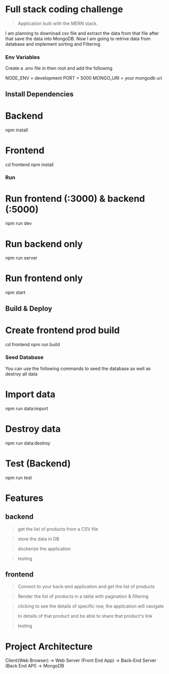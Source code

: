 # Full stack coding challenge

> Application built with the MERN stack.

I am planning to download csv file and extract the data from that file after that save the data into MongoDB. Now I am going to retrive data from database and implement sorting and Filtering.

### Env Variables

Create a .env file in then root and add the following

NODE_ENV = development
PORT = 5000
MONGO_URI = your mongodb uri

## Install Dependencies

# Backend

npm install

# Frontend

cd frontend
npm install

### Run

# Run frontend (:3000) & backend (:5000)

npm run dev

# Run backend only

npm run server

# Run frontend only

npm start

## Build & Deploy

# Create frontend prod build

cd frontend
npm run build

### Seed Database

You can use the following commands to seed the database as well as destroy all data

# Import data

npm run data:import

# Destroy data

npm run data:destroy

# Test (Backend)

npm run test

# Features

## backend

> get the list of products from a CSV file

> store the data in DB

> dockerize the application

> testing


## frontend

> Connect to your back-end application and get the list of products

> Render the list of products in a table with pagination \& filtering

> clicking to see the details of specific row, the application will navigate

> to details of that product and be able to share that product's link

> testing

# Project Architecture

Client(Web Browser) -> Web Server (Front End App) -> Back-End Server (Back End API) -> MongoDB

